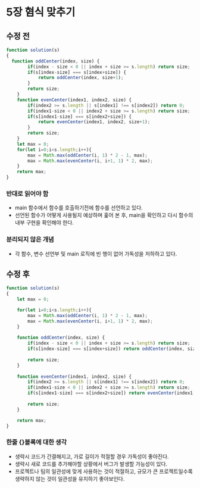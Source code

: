 # 5장 혐식 맞추기

## 수정 전
```js
function solution(s)
{
  function oddCenter(index, size) {
        if(index - size < 0 || index + size >= s.length) return size;
        if(s[index-size] === s[index+size]) {
            return oddCenter(index, size+1);
        }
        return size;
    }
    function evenCenter(index1, index2, size) {
        if(index2 >= s.length || s[index1] !== s[index2]) return 0;
        if(index1-size < 0 || index2 + size >= s.length) return size;
        if(s[index1-size] === s[index2+size]) {
            return evenCenter(index1, index2, size+1);
        }
        return size;
    }
    let max = 0;
    for(let i=0;i<s.length;i++){
        max = Math.max(oddCenter(i, 1) * 2 - 1, max);
        max = Math.max(evenCenter(i, i+1, 1) * 2, max);
    }
    return max;
}
```

### 반대로 읽어야 함
- main 함수에서 함수를 호출하기전에 함수를 선언하고 있다.
- 선언된 함수가 어떻게 사용될지 예상하며 훑어 본 후, main을 확인하고 다시 함수의 내부 구현을 확인해야 한다.

### 분리되지 않은 개념
- 각 함수, 변수 선언부 및 main 로직에 빈 행이 없어 가독성을 저하하고 있다.

## 수정 후
```js
function solution(s)
{
    let max = 0;

    for(let i=0;i<s.length;i++){
        max = Math.max(oddCenter(i, 1) * 2 - 1, max);
        max = Math.max(evenCenter(i, i+1, 1) * 2, max);
    }
    
    function oddCenter(index, size) {
        if(index - size < 0 || index + size >= s.length) return size;
        if(s[index-size] === s[index+size]) return oddCenter(index, size+1);
        
        return size;
    }
    
    function evenCenter(index1, index2, size) {
        if(index2 >= s.length || s[index1] !== s[index2]) return 0;
        if(index1-size < 0 || index2 + size >= s.length) return size;
        if(s[index1-size] === s[index2+size]) return evenCenter(index1, index2, size+1);
        
        return size;
    }

    return max;
}
```

### 한줄 {}블록에 대한 생각
- 생략시 코드가 간결해지고, 가로 길이가 적절할 경우 가독성이 좋아진다.
- 생략시 새로 코드를 추가해야할 상황에서 버그가 발생할 가능성이 있다.
- 프로젝트나 팀의 일관성에 맞게 사용하는 것이 적절하고, 규모가 큰 프로젝트일수록 생략하지 않는 것이 일관성을 유지하기 좋아보인다.